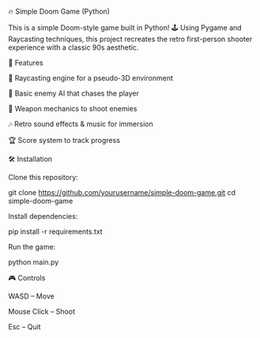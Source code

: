 🔥 Simple Doom Game (Python)

This is a simple Doom-style game built in Python! 🕹️ Using Pygame and Raycasting techniques, this project recreates the retro first-person shooter experience with a classic 90s aesthetic.

🚀 Features

🎯 Raycasting engine for a pseudo-3D environment

👾 Basic enemy AI that chases the player

🔫 Weapon mechanics to shoot enemies

🎶 Retro sound effects & music for immersion

🏆 Score system to track progress

🛠️ Installation

Clone this repository:

git clone https://github.com/yourusername/simple-doom-game.git
cd simple-doom-game

Install dependencies:

pip install -r requirements.txt

Run the game:

python main.py

🎮 Controls

WASD – Move

Mouse Click – Shoot

Esc – Quit


